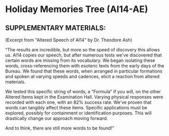 # Holiday Memories Tree (AI14-AE)

## SUPPLEMENTARY MATERIALS:

(Excerpt from "Altered Speech of Al14" by Dr. Theodore Ash)

“The results are incredible, but more so the speed of discovery this allows us. Al14 copies our speech, but after numerous tests we've discovered that certain words are missing from its vocabulary. We began isolating these words, cross-referencing them with esoteric texts from the early days of the Bureau. We found that these words, when arranged in particular formations and spoken at varying speeds and cadences, elicit a reaction from altered materials.

We tested this specific string of words, a “Formula” if you will, on the other Altered Items kept in the Examination Hall. Varying physical responses were recorded with each one, with an 82% success rate. We've proven that words can tangibly affect these items. Specific applications must be explored, possibly for containment or identification purposes. This will drastically change our approach moving forward.

And to think, there are still more words to be found!”
